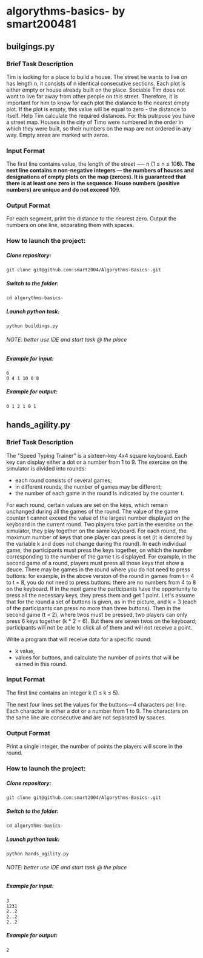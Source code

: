 # algorythms-basics- by smart200481 <Mikhail Sutormin>

## builgings.py  
### Brief Task Description

Tim is looking for a place to build a house. The street he wants to live on has length n, it consists of n identical consecutive sections. Each plot is either empty or house already built on the place.
Sociable Tim does not want to live far away from other people on this street. Therefore, it is important for him to know for each plot the distance to the nearest empty plot. If the plot is empty, this value will be equal to zero - the distance to itself.
Help Tim calculate the required distances. For this putrpose you have a street map. Houses in the city of Timo were numbered in the order in which they were built, so their numbers on the map are not ordered in any way. Empty areas are marked with zeros.

### Input Format
  
The first line contains value, the length of the street —– n (1 ≤ n ≤ 10**6). 
The next line contains n non-negative integers — the numbers of houses and designations of empty plots on the map (zeroes). 
It is guaranteed that there is at least one zero in the sequence. House numbers (positive numbers) are unique and do not exceed 10**9.

### Output Format
  
For each segment, print the distance to the nearest zero. Output the numbers on one line, separating them with spaces.


### How to launch the project:
  
##### Clone repository:

```
git clone git@github.com:smart2004/Algorythms-Basics-.git
```

##### Switch to the folder:

```
cd algorythms-basics-
```

##### Launch python task:

```
python buildings.py
```
###### NOTE: better use IDE and start task @ the place
  
##### Example for input:
```
6
0 4 1 10 0 8
```
  
##### Example for output:
```
0 1 2 1 0 1
```
  

## hands_agility.py
### Brief Task Description

The "Speed Typing Trainer" is a sixteen-key 4x4 square keyboard. Each key can display either a dot or a number from 1 to 9.
The exercise on the simulator is divided into rounds:
- each round consists of several games;
- in different rounds, the number of games may be different;
- the number of each game in the round is indicated by the counter t.
  
For each round, certain values are set on the keys, which remain unchanged during all the games of the round.
The value of the game counter t cannot exceed the value of the largest number displayed on the keyboard in the current round.
Two players take part in the exercise on the simulator, they play together on the same keyboard. For each round, the maximum number of keys that one player can press is set (it is denoted by the variable k and does not change during the round).
In each individual game, the participants must press the keys together, on which the number corresponding to the number of the game t is displayed. For example, in the second game of a round, players must press all those keys that show a deuce.
There may be games in the round where you do not need to press buttons: for example, in the above version of the round in games from t = 4 to t = 8, you do not need to press buttons: there are no numbers from 4 to 8 on the keyboard.
If in the next game the participants have the opportunity to press all the necessary keys, they press them and get 1 point.
Let's assume that for the round a set of buttons is given, as in the picture, and k = 3 (each of the participants can press no more than three buttons). Then in the second game (t = 2), where twos must be pressed, two players can only press 6 keys together (k * 2 = 6). But there are seven twos on the keyboard; participants will not be able to click all of them and will not receive a point.
  
Write a program that will receive data for a specific round:
- k value,
- values for buttons,
and calculate the number of points that will be earned in this round.
  
### Input Format
  
The first line contains an integer k (1 ≤ k ≤ 5).

The next four lines set the values for the buttons—4 characters per line. Each character is either a dot or a number from 1 to 9. The characters on the same line are consecutive and are not separated by spaces.

### Output Format
  
Print a single integer, the number of points the players will score in the round.

### How to launch the project:
  
##### Clone repository:

```
git clone git@github.com:smart2004/Algorythms-Basics-.git
```

##### Switch to the folder:

```
cd algorythms-basics-
```

##### Launch python task:

```
python hands_agility.py
```
###### NOTE: better use IDE and start task @ the place
  
##### Example for input:
```
3
1231
2..2
2..2
2..2
```
  
##### Example for output:
```
2
```  

